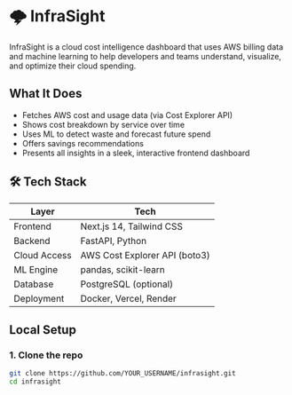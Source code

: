 # 🌩️ InfraSight

InfraSight is a cloud cost intelligence dashboard that uses AWS billing data and machine learning to help developers and teams understand, visualize, and optimize their cloud spending.

## What It Does

- Fetches AWS cost and usage data (via Cost Explorer API)
- Shows cost breakdown by service over time
- Uses ML to detect waste and forecast future spend
- Offers savings recommendations
- Presents all insights in a sleek, interactive frontend dashboard

## 🛠️ Tech Stack

| Layer        | Tech                          |
| ------------ | ----------------------------- |
| Frontend     | Next.js 14, Tailwind CSS      |
| Backend      | FastAPI, Python               |
| Cloud Access | AWS Cost Explorer API (boto3) |
| ML Engine    | pandas, scikit-learn          |
| Database     | PostgreSQL (optional)         |
| Deployment   | Docker, Vercel, Render        |

## Local Setup

### 1. Clone the repo

```bash
git clone https://github.com/YOUR_USERNAME/infrasight.git
cd infrasight
```
